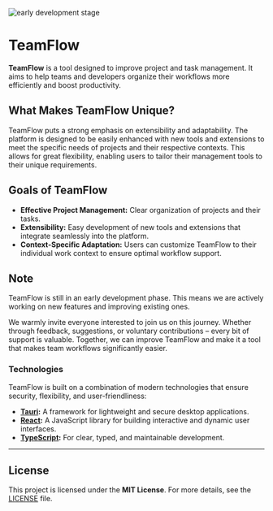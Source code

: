 ![early development stage](https://img.shields.io/badge/early%20development%20stage-red?style=plastic)

# TeamFlow

**TeamFlow** is a tool designed to improve project and task management. It aims to help teams and developers organize their workflows more efficiently and boost productivity.

## What Makes TeamFlow Unique?

TeamFlow puts a strong emphasis on extensibility and adaptability. The platform is designed to be easily enhanced with new tools and extensions to meet the specific needs of projects and their respective contexts. This allows for great flexibility, enabling users to tailor their management tools to their unique requirements.

## Goals of TeamFlow

- **Effective Project Management:** Clear organization of projects and their tasks.
- **Extensibility:** Easy development of new tools and extensions that integrate seamlessly into the platform.
- **Context-Specific Adaptation:** Users can customize TeamFlow to their individual work context to ensure optimal workflow support.

## Note

TeamFlow is still in an early development phase. This means we are actively working on new features and improving existing ones.

We warmly invite everyone interested to join us on this journey. Whether through feedback, suggestions, or voluntary contributions – every bit of support is valuable. Together, we can improve TeamFlow and make it a tool that makes team workflows significantly easier.

### Technologies

TeamFlow is built on a combination of modern technologies that ensure security, flexibility, and user-friendliness:

- **[Tauri](https://tauri.app/):** A framework for lightweight and secure desktop applications.
- **[React](https://react.dev/):** A JavaScript library for building interactive and dynamic user interfaces.
- **[TypeScript](https://www.typescriptlang.org/):** For clear, typed, and maintainable development.

---

## License

This project is licensed under the **MIT License**. For more details, see the [LICENSE](./LICENSE) file.